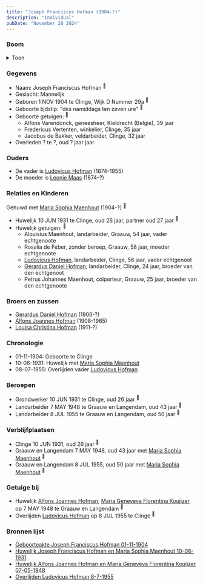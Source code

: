 ```yaml
---
title: "Joseph Franciscus Hofman (1904-?)"
description: "Individual"
pubDate: "November 20 2024"
---
```


### Boom
<details><summary>Toon</summary>

![test](https://www.plantuml.com/plantuml/svg/fPDDRzim38Rl-XL4UzYfW1Nd6q7QfeYx5KrNhEkk0MspiH1PCaHvGL3alqzBdBg7eiYmamHI91-zhtJ57fslIoruhKo53aj8CLkldArDVcErTU0T6WufCbuKAYV8bCiq7VPKLduB9PKfEJw4s9CZwxSLYNTTCutCy2e0O6PTJkvdeRAr8UR9f4HbfbE8nKw8B_2u7yNYK75sN-VsjyfgXg_sfKHp1iZmBOewFGbmFe-JNZ8BVLzV5Eby1vDnYkbscLhlDOsd82KyVFy5SZZemgr3h3VlZlAwrdg99bzcpZAdDl24cY7SFT-37FLwSAELML40EzAGDOfWWSWjI3-09BDvF8y_0Ud2zUEFV-EuXCjsycIyeJmFD27H6S3rysqWZ3fxYYIAec4VphLQ5NvBMjjD8Dc9HgQBY-Q4Q73RG5CP0dzJ_LWSnzrPfgg099YVAVv0_duCRywTOCF1XL7KFKfwuksFF0jq2k79LaLO5aYciBLlOGQdMB0V_z_YooWyZuVGB9Plue_an-87aHgjHr8qe6r0N979m-Vx0m00)
</details>

### Gegevens
- Naam: Joseph Franciscus Hofman <sup><a href="../s00439/" style="text-decoration:none" title="Geboorteakte Joseph Franciscus Hofman 01-11-1904">:link:</a></sup>
- Geslacht: Mannelijk
- Geboren 1 NOV 1904 te Clinge, Wijk D Nummer 29a <sup><a href="../s00439/" style="text-decoration:none" title="Geboorteakte Joseph Franciscus Hofman 01-11-1904">:link:</a></sup>
- Geboorte tijdstip: "des namiddags ten zeven ure" <sup><a href="../s00439/" style="text-decoration:none" title="Geboorteakte Joseph Franciscus Hofman 01-11-1904">:link:</a></sup>
- Geboorte getuigen: <sup><a href="../s00439/" style="text-decoration:none" title="Geboorteakte Joseph Franciscus Hofman 01-11-1904">:link:</a></sup>
  - Alfons Varendonck, geneesheer, Kieldrecht (Belgie), 39 jaar
  - Fredericus Vertenten, winkelier, Clinge, 35 jaar
  - Jacobus de Bakker, veldarbeider, Clinge, 32 jaar
- Overleden ? te ?, oud ? jaar jaar 

### Ouders
- De vader is [Ludovicus Hofman](../i00251/) (1874-1955)
- De moeder is [Leonie Maas](../i00256/) (1874-?)

### Relaties en Kinderen

Gehuwd met [Maria Sophia Maenhout](../i00267/) (1904-?) <sup><a href="../s00443/" style="text-decoration:none" title="Huwelijk Joseph Franciscus Hofman en Maria Sophia Maenhout 10-06-1931">:link:</a></sup>
- Huwelijk 10 JUN 1931 te Clinge, oud 26 jaar, partner oud 27 jaar <sup><a href="../s00443/" style="text-decoration:none" title="Huwelijk Joseph Franciscus Hofman en Maria Sophia Maenhout 10-06-1931">:link:</a></sup>
- Huwelijk getuigen:  <sup><a href="../s00443/" style="text-decoration:none" title="Huwelijk Joseph Franciscus Hofman en Maria Sophia Maenhout 10-06-1931">:link:</a></sup>
  - Alouisius Maenhout, landarbeider, Graauw, 54 jaar, vader echtgenoote
  - Rosalia de Feber, zonder beroep, Graauw, 58 jaar, moeder echtgenoote
  - [Ludovicus Hofman](../i00251/), landarbeider, Clinge, 56 jaar, vader echtgenoot
  - [Gerardus Daniel Hofman](../i00264/), landarbeider, Clinge, 24 jaar, broeder van den echtgenoot
  - Petrus Johannes Maenhout, colporteur, Graauw, 25 jaar, broeder van den echtgenoote

### Broers en zussen
- [Gerardus Daniel Hofman](../i00264/) (1906-?)
- [Alfons Joannes Hofman](../i00265/) (1908-1965)
- [Louisa Christina Hofman](../i00266/) (1911-?)

### Chronologie
- 01-11-1904: Geboorte te Clinge
- 10-06-1931: Huwelijk met [Maria Sophia Maenhout](../i00267/)
- 08-07-1955: Overlijden vader [Ludovicus Hofman](../i00251/)

### Beroepen
- Grondwerker 10 JUN 1931 te Clinge, oud 26 jaar <sup><a href="../s00443/" style="text-decoration:none" title="Huwelijk Joseph Franciscus Hofman en Maria Sophia Maenhout 10-06-1931">:link:</a></sup>
- Landarbeider 7 MAY 1948 te Graauw en Langendam, oud 43 jaar <sup><a href="../s00445/" style="text-decoration:none" title="Huwelijk Alfons Joannes Hofman en Maria Geneveva Florentina Kouijzer 07-05-1948">:link:</a></sup>
- Landarbeider 8 JUL 1955 te Graauw en Langendam, oud 50 jaar <sup><a href="../s00432/" style="text-decoration:none" title="Overlijden Ludovicus Hofman 8-7-1955">:link:</a></sup>

### Verblijfplaatsen
- Clinge  10 JUN 1931, oud 26 jaar  <sup><a href="../s00443/" style="text-decoration:none" title="Huwelijk Joseph Franciscus Hofman en Maria Sophia Maenhout 10-06-1931">:link:</a></sup>
- Graauw en Langendam  7 MAY 1948, oud 43 jaar met [Maria Sophia Maenhout](../i00267/) <sup><a href="../s00445/" style="text-decoration:none" title="Huwelijk Alfons Joannes Hofman en Maria Geneveva Florentina Kouijzer 07-05-1948">:link:</a></sup>
- Graauw en Langendam  8 JUL 1955, oud 50 jaar met [Maria Sophia Maenhout](../i00267/) <sup><a href="../s00432/" style="text-decoration:none" title="Overlijden Ludovicus Hofman 8-7-1955">:link:</a></sup>

### Getuige bij
- Huwelijk [Alfons Joannes Hofman](../i00265/), [Maria Geneveva Florentina Kouijzer](../i00269/) op 7 MAY 1948 te Graauw en Langendam <sup><a href="../s00445/" style="text-decoration:none" title="Huwelijk Alfons Joannes Hofman en Maria Geneveva Florentina Kouijzer 07-05-1948">:link:</a></sup>
- Overlijden [Ludovicus Hofman](../i00251/) op 8 JUL 1955 te Clinge <sup><a href="../s00432/" style="text-decoration:none" title="Overlijden Ludovicus Hofman 8-7-1955">:link:</a></sup>

### Bronnen lijst
- [Geboorteakte Joseph Franciscus Hofman 01-11-1904](../s00439/)
- [Huwelijk Joseph Franciscus Hofman en Maria Sophia Maenhout 10-06-1931](../s00443/)
- [Huwelijk Alfons Joannes Hofman en Maria Geneveva Florentina Kouijzer 07-05-1948](../s00445/)
- [Overlijden Ludovicus Hofman 8-7-1955](../s00432/)